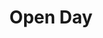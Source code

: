 ---
published: true
title: Open Day
layout:
permalink: 
category: banner-homepage
slug: open-day-june
link: /events/open-day-june/
caption:
  display: true
  description: Event, 14th June
  credits: Lynne Brisbane
motto:
  display: false
responsive: true
---